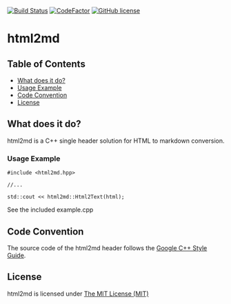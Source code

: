 [![Build Status](https://travis-ci.org/kstenschke/html2md.svg?branch=master)](https://travis-ci.org/kstenschke/html2md)
[![CodeFactor](https://www.codefactor.io/repository/github/kstenschke/html2md/badge/master)](https://www.codefactor.io/repository/github/kstenschke/html2md/overview/master)
[![GitHub license](https://img.shields.io/badge/license-mit-blue.svg)](https://raw.githubusercontent.com/kstenschke/html2md/master/LICENSE)

html2md
=======

## Table of Contents

- [What does it do?](#what-does-it-do?)
- [Usage Example](#usage-example) 
- [Code Convention](#code-convention)
- [License](#license)


## What does it do?

html2md is a C++ single header solution for HTML to markdown conversion.  


### Usage Example

````
#include <html2md.hpp>

//...

std::cout << html2md::Html2Text(html);
````

See the included example.cpp 


Code Convention
---------------

The source code of the html2md header follows the 
[Google C++ Style Guide](https://google.github.io/styleguide/cppguide.html).  


License
-------

html2md is licensed under
[The MIT License (MIT)](https://opensource.org/licenses/MIT)
